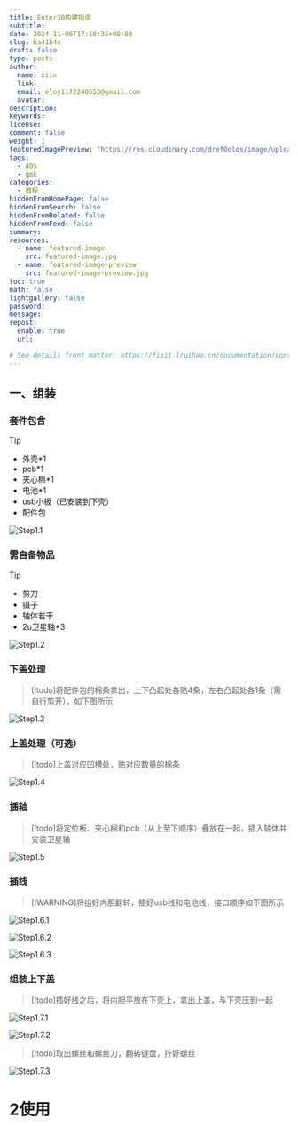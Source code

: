 ```yaml
---
title: Enter30构建指南
subtitle:
date: 2024-11-06T17:10:35+08:00
slug: ba41b4e
draft: false
type: posts
author:
  name: xiix
  link:
  email: eloy1172240653@gmail.com
  avatar: 
description:
keywords:
license:
comment: false
weight: 1
featuredImagePreview: "https://res.cloudinary.com/dref0olos/image/upload/c_fit,q_50,w_1200/c_crop,ar_16:9/v1730945913/keyboard/Enter30/B2F949AFC5ECBFA0092ABC305AD23D55_lxvequ.jpg"
tags:
  - 40%
  - qmk
categories:
  - 教程
hiddenFromHomePage: false
hiddenFromSearch: false
hiddenFromRelated: false
hiddenFromFeed: false
summary:
resources:
  - name: featured-image
    src: featured-image.jpg
  - name: featured-image-preview
    src: featured-image-preview.jpg
toc: true
math: false
lightgallery: false
password:
message:
repost:
  enable: true
  url:

# See details front matter: https://fixit.lruihao.cn/documentation/content-management/introduction/#front-matter
---
```


<!--more-->
## 一、组装
### 套件包含
> [!tip]
>- 外壳*1
>- pcb*1
>- 夹心棉*1
>- 电池*1
>- usb小板（已安装到下壳）
>- 配件包

![Step1.1](https://res.cloudinary.com/dref0olos/image/upload/c_fit,q_50,w_1200/v1730881529/keyboard/Enter30/step1.1_lcluc5.jpg)

### 需自备物品
> [!tip]
> - 剪刀
> - 镊子
> - 轴体若干
> - 2u卫星轴*3

![Step1.2](https://res.cloudinary.com/dref0olos/image/upload/c_fit,q_50,w_1200/v1730881529/keyboard/Enter30/step1.2_bubizh.jpg)

### 下盖处理
> [!todo]将配件包的棉条拿出，上下凸起处各贴4条，左右凸起处各1条（需自行剪开），如下图所示

![Step1.3](https://res.cloudinary.com/dref0olos/image/upload/c_fit,q_50,w_1200/v1730881611/keyboard/Enter30/step2.2_q6q4yh.jpg)

### 上盖处理（可选）
> [!todo]上盖对应凹槽处，贴对应数量的棉条

![Step1.4](https://res.cloudinary.com/dref0olos/image/upload/c_fit,q_50,w_1200/v1730881610/keyboard/Enter30/step2.3_shqaad.jpg)

### 插轴
> [!todo]将定位板、夹心棉和pcb（从上至下顺序）叠放在一起，插入轴体并安装卫星轴
 
![Step1.5](https://res.cloudinary.com/dref0olos/image/upload/c_fit,q_50,w_1200/v1730881613/keyboard/Enter30/step3.1_vkbygc.jpg)

### 插线
> [!WARNING]将组好内胆翻转，插好usb线和电池线，接口顺序如下图所示

![Step1.6.1](https://res.cloudinary.com/dref0olos/image/upload/c_fit,q_50,w_1200/v1730881610/keyboard/Enter30/step5.1_fbum9x.jpg)

![Step1.6.2](https://res.cloudinary.com/dref0olos/image/upload/c_fit,q_50,w_1200/v1730881610/keyboard/Enter30/step5.2_mgi3p6.jpg)

![Step1.6.3](https://res.cloudinary.com/dref0olos/image/upload/c_fit,q_50,w_1200/v1730881611/keyboard/Enter30/step3.2_lnsdsa.jpg)
### 组装上下盖
> [!todo]插好线之后，将内胆平放在下壳上，拿出上盖，与下壳压到一起

![Step1.7.1](https://res.cloudinary.com/dref0olos/image/upload/c_fit,q_50,w_1200/v1730881612/keyboard/Enter30/step3.3_eoyli2.jpg)

![Step1.7.2](https://res.cloudinary.com/dref0olos/image/upload/c_fit,q_50,w_1200/v1730881612/keyboard/Enter30/step3.4_ydx8ko.jpg)

> [!todo]取出螺丝和螺丝刀，翻转键盘，拧好螺丝

![Step1.7.3](https://res.cloudinary.com/dref0olos/image/upload/c_fit,q_50,w_1200/v1730881613/keyboard/Enter30/step3.5_ovcern.jpg)
# 2使用
